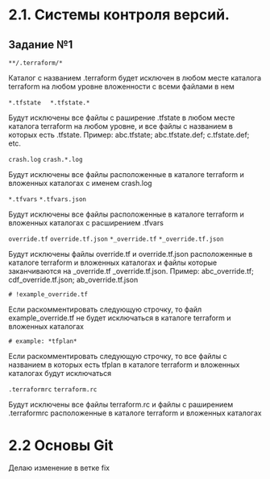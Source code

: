 # 2.1. Системы контроля версий.

## Задание №1

`**/.terraform/*`

Каталог с названием .terraform будет исключен в любом месте каталога terraform на любом уровне вложенности с всеми файлами в нем

`*.tfstate  `
`*.tfstate.*`

Будут исключены все файлы с раширение .tfstate в любом месте каталога terraform на любом уровне, и все файлы с названием в которых есть .tfstate. Пример: abc.tfstate; abc.tfstate.def; c.tfstate.def; etc.

`crash.log`
`crash.*.log`

Будут исключены все файлы расположенные в каталоге terraform и вложенных каталогах с именем crash.log

`*.tfvars`
`*.tfvars.json`

Будут исключены все файлы расположенные в каталоге terraform и вложенных каталогах с расширением .tfvars

`override.tf`
`override.tf.json`
`*_override.tf`
`*_override.tf.json`

Будут исключены файлы override.tf и override.tf.json расположенные в каталоге terraform и вложенных каталогах и файлы которые заканчиваются на _override.tf _override.tf.json. Пример: abc_override.tf; cdf_override.tf.json; ab_override.tf.json

`# !example_override.tf`

Если раскомментировать следующую строчку, то файл example_override.tf не будет исключаться в каталоге terraform и вложенных каталогах

`# example: *tfplan*`

Если раскомментировать следующую строчку, то все файлы с названием в которых есть tfplan в каталоге terraform и вложенных каталогах будут исключаться

`.terraformrc`
`terraform.rc`

Будут исключены все файлы terraform.rc и файлы с раширением .terraformrc расположенные в каталоге terraform и вложенных каталогах



# 2.2 Основы Git

Делаю изменение в ветке fix
